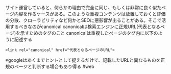 サイト運営していると、何らかの理由で完全に同じ、もしくは非常に良く似たページ内容を作るケースがある。このような重複コンテンツは放置しておくと評価の分散、クローラビリティなど何かとSEOに悪影響が出ることがある。そこで活用するべきなのがcanonical
canonicalは検索エンジンに正規URL(代表となるページ)を示すためのタグのこと
canonicalは重複したページのタグ内に以下のように記述する
```
<link rel="canonical" href="代表となるページのURL">
```
※googleはあくまでヒントとして捉えるだけで、記載したURLと異なるものを正規のページと判断する場合もあり得る
#web
